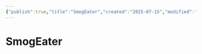 ```yaml
---
{"publish":true,"title":"SmogEater","created":"2025-07-15","modified":"2025-07-16T00:52:36.659+02:00","cssclasses":""}
---
```



# SmogEater
